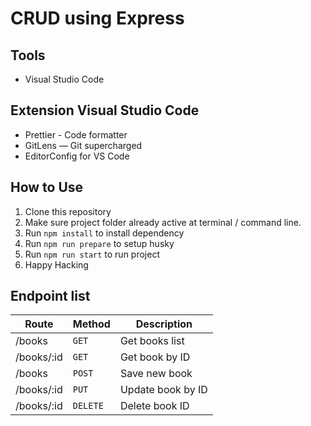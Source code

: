 # CRUD using Express

## Tools

- Visual Studio Code

## Extension Visual Studio Code

- Prettier - Code formatter
- GitLens — Git supercharged
- EditorConfig for VS Code

## How to Use

1. Clone this repository
2. Make sure project folder already active at terminal / command line.
3. Run `npm install` to install dependency
4. Run `npm run prepare` to setup husky
5. Run `npm run start` to run project
6. Happy Hacking

## Endpoint list

| Route      | Method   | Description       |
| ---------- | -------- | ----------------- |
| /books     | `GET`    | Get books list    |
| /books/:id | `GET`    | Get book by ID    |
| /books     | `POST`   | Save new book     |
| /books/:id | `PUT`    | Update book by ID |
| /books/:id | `DELETE` | Delete book ID    |
